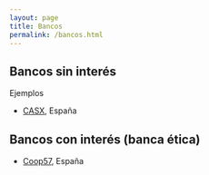```yaml
---
layout: page
title: Bancos
permalink: /bancos.html
---
```


## Bancos sin interés

Ejemplos

- [CASX](http://www.casx.net), España

## Bancos con interés (banca ética)

- [Coop57](https://www.coop57.coop), España


